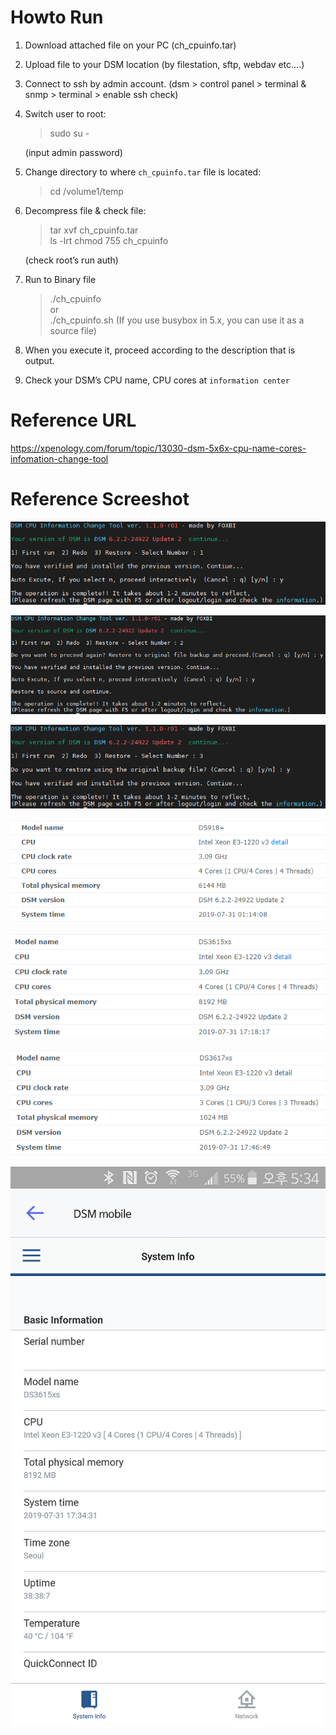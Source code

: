 # Howto Run

1. Download attached file on your PC (ch_cpuinfo.tar)

2. Upload file to your DSM location (by filestation, sftp, webdav etc....)

3. Connect to ssh by admin account. (dsm > control panel > terminal & snmp > terminal > enable ssh check)

4. Switch user to root:

   > sudo su -
   
   (input admin password)

5. Change directory to where `ch_cpuinfo.tar` file is located:

   > cd /volume1/temp

6. Decompress file & check file:

   > tar xvf ch_cpuinfo.tar<br>
   > ls -lrt
   > chmod 755 ch_cpuinfo

   (check root’s run auth)

7. Run to Binary file

   > ./ch_cpuinfo<br>
   or<br>
   > ./ch_cpuinfo.sh (If you use busybox in 5.x, you can use it as a source file)
 
8. When you execute it, proceed according to the description that is output.

9. Check your DSM’s CPU name, CPU cores at `information center`


# Reference URL

https://xpenology.com/forum/topic/13030-dsm-5x6x-cpu-name-cores-infomation-change-tool


# Reference Screeshot

![Alt text](./github/images/ch_cpuinfo_001.png "Run Image")

![Alt text](./github/images/ch_cpuinfo_002.png "Run Image")

![Alt text](./github/images/ch_cpuinfo_003.png "Run Image")

![Alt text](./github/images/cpu_918.png "DSM Control Pannel")

![Alt text](./github/images/cpu_3615.png "DSM Control Pannel")

![Alt text](./github/images/cpu_3617.png "DSM Control Pannel")

![Alt text](./github/images/mobile_002.png "DSM 6.x Mobile")